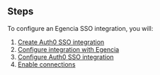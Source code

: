 ## Steps

To configure an Egencia SSO integration, you will:

1. [Create Auth0 SSO integration](#create-auth0-sso-integration)
2. [Configure integration with Egencia](#configure-integration-with-egencia)
3. [Configure Auth0 SSO integration](#configure-auth0-sso-integration)
4. [Enable connections](#enable-connections)
